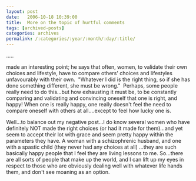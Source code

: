 ```yaml
---
layout: post
date:	2006-10-18 10:39:00
title:  More on the topic of hurtful comments
tags: [archived-posts]
categories: archives
permalink: /:categories/:year/:month/:day/:title/
---
```

<P>.....


<lj user="ga_woo"> made an interesting point; he says that often, women, to validate their own choices and lifestyle, have to compare others' choices and lifestyles unfavourably with their own.&nbsp; "Whatever I did is the right thing, so if she has done something different, she must be wrong."&nbsp; Perhaps, some people really need to do this...but how exhausting it must be, to be constantly comparing and validating and convincing oneself that one is right, and happy! When one is really happy, one really doesn't feel the need to compare oneself with others at all....except to feel how lucky one is. 


Well...to balance out my negative post...I do know several women who have definitely NOT made the right choices (or had it made for them)...and yet seem to accept their lot with grace and seem pretty happy within the parameters they have. A woman with a schizophrenic husband, and one with a spastic child (they never had any choices at all) ...they are such basically happy people that I feel they are living lessons to me. So...there are all sorts of people that make up the world, and I can lift up my eyes in respect&nbsp;to those who are obviously dealing well with whatever life hands them, and don't see moaning as an option.<WBR></P>
